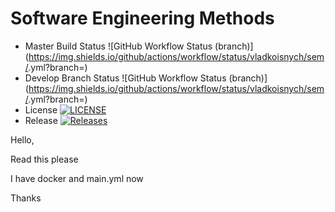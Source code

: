 # Software Engineering Methods
* Master Build Status ![GitHub Workflow Status (branch)](https://img.shields.io/github/actions/workflow/status/vladkoisnych/sem/<action file name>.yml?branch=<master branch>)
* Develop Branch Status ![GitHub Workflow Status (branch)](https://img.shields.io/github/actions/workflow/status/vladkoisnych/sem/<action file name>.yml?branch=<develop branch>)
* License [![LICENSE](https://img.shields.io/github/license/vladkoisnych/sem.svg?style=flat-square)](https://github.com/vladkoisnych/sem/blob/master/LICENSE)
* Release [![Releases](https://img.shields.io/github/release/vladkoisnych/sem/all.svg?style=flat-square)](https://github.com/vladkoisnych/sem/releases)

Hello,

Read this please

I have docker and main.yml now

Thanks